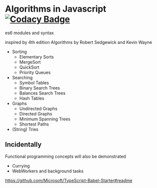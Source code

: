 # Algorithms in Javascript [![Codacy Badge](https://api.codacy.com/project/badge/Grade/bfbd711d4a174d17938b99b56e41faad)](https://www.codacy.com/app/rkichenama/algorithms?utm_source=github.com&amp;utm_medium=referral&amp;utm_content=rkichenama/algorithms&amp;utm_campaign=Badge_Grade)

es6 modules and syntax

inspired by 4th edition Algorithms by Robert Sedgewick and Kevin Wayne

- Sorting
  - Elementary Sorts
  - MergeSort
  - QuickSort
  - Priority Queues
- Searching
  - Symbol Tables
  - Binary Search Trees
  - Balances Search Trees
  - Hash Tables
- Graphs
  - Undirected Graphs
  - Directed Graphs
  - Minimum Spanning Trees
  - Shortest Paths
- (String) Tries

## Incidentally

Functional programming concepts will also be demonstrated

- Currying
- WebWorkers and background tasks

https://github.com/Microsoft/TypeScript-Babel-Starter#readme
